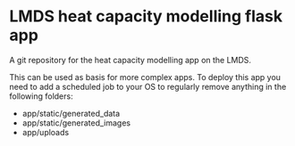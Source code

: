 # LMDS heat capacity modelling flask app

A git repository for the heat capacity modelling app on the LMDS.

This can be used as basis for more complex apps.
To deploy this app you need to add a scheduled job to your OS to regularly remove anything in the following folders:
* app/static/generated_data 
* app/static/generated_images
* app/uploads
